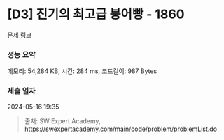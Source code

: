 # [D3] 진기의 최고급 붕어빵 - 1860 

[문제 링크](https://swexpertacademy.com/main/code/problem/problemDetail.do?contestProbId=AV5LsaaqDzYDFAXc) 

### 성능 요약

메모리: 54,284 KB, 시간: 284 ms, 코드길이: 987 Bytes

### 제출 일자

2024-05-16 19:35



> 출처: SW Expert Academy, https://swexpertacademy.com/main/code/problem/problemList.do